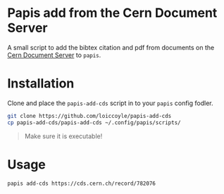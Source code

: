 # Papis add from the Cern Document Server

A small script to add the bibtex citation and pdf from documents on the [Cern Document Server](https://cds.cern.ch) to `papis`.

# Installation

Clone and place the `papis-add-cds` script in to your `papis` config fodler.

```bash
git clone https://github.com/loiccoyle/papis-add-cds
cp papis-add-cds/papis-add-cds ~/.config/papis/scripts/
```

> Make sure it is executable!

# Usage

```bash
papis add-cds https://cds.cern.ch/record/782076
```
